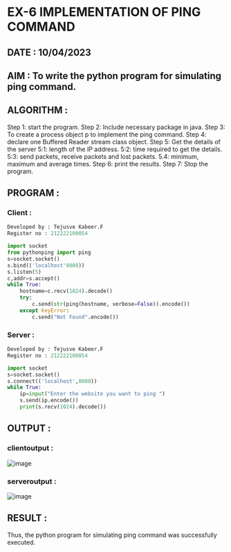 # EX-6 IMPLEMENTATION OF PING COMMAND

## DATE : 10/04/2023

## AIM : To write the python program for simulating ping command.

## ALGORITHM :
Step 1: start the program.
Step 2: Include necessary package in java.
Step 3: To create a process object p to implement the ping command.
Step 4: declare one Buffered Reader stream class object.
Step 5: Get the details of the server
    5:1: length of the IP address.
    5:2: time required to get the details.
    5:3: send packets, receive packets and lost packets.
    5.4: minimum, maximum and average times.
Step 6: print the results.
Step 7: Stop the program.

## PROGRAM :
### Client :
```python
Developed by : Tejusve Kabeer.F
Register no : 212222100054

import socket
from pythonping import ping
s=socket.socket()
s.bind(('localhost'8000))
s.listen(5)
c,addr=s.accept()
while True:
    hostname=c.recv(1024).decode()
    try:
        c.send(str(ping(hostname, verbose=False)).encode())
    except KeyError:
        c.send("Not Found".encode())
```
### Server :
```python
Developed by : Tejusve Kabeer.F
Register no : 212222100054

import socket
s=socket.socket()
s.connect(('localhost',8000))
while True:
    ip=input("Enter the website you want to ping ")
    s.send(ip.encode())
    print(s.recv(1024).decode())
```
## OUTPUT :
### clientoutput :
![image](https://github.com/Reebak04/EX-6/assets/118364993/99b86e3d-303a-483c-8dc4-d21bee925069)
### serveroutput :
![image](https://github.com/Reebak04/EX-6/assets/118364993/5213db4b-a6fc-4fab-a5c7-b0d42acc0030)
## RESULT :
Thus, the python program for simulating ping command was successfully executed.
